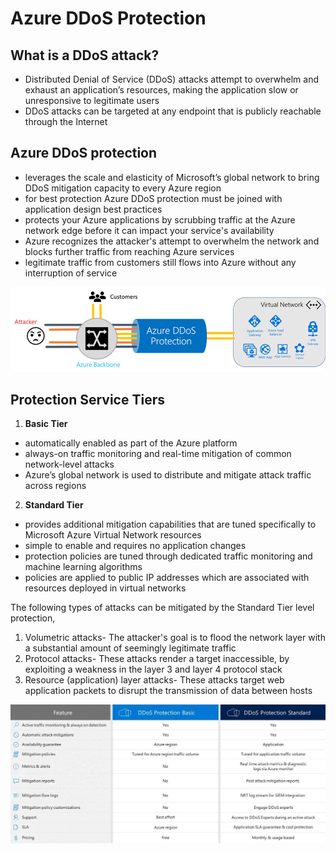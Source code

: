 # Azure DDoS Protection

## What is a DDoS attack?

- Distributed Denial of Service (DDoS) attacks attempt to overwhelm and exhaust an application’s resources, making the application slow or unresponsive to legitimate users
- DDoS attacks can be targeted at any endpoint that is publicly reachable through the Internet

## Azure DDoS protection

- leverages the scale and elasticity of Microsoft’s global network to bring DDoS mitigation capacity to every Azure region
- for best protection Azure DDoS protection must be joined with application design best practices
- protects your Azure applications by scrubbing traffic at the Azure network edge before it can impact your service's availability
- Azure recognizes the attacker's attempt to overwhelm the network and blocks further traffic from reaching Azure services 
- legitimate traffic from customers still flows into Azure without any interruption of service

<p align="center">
<img src="https://raw.githubusercontent.com/BIT-R0nIn/AZ-900-Microsoft-Azure-Fundamentals-Study-Notes/master/img/ddos.png"></p>

## Protection Service Tiers

1. **Basic Tier**
- automatically enabled as part of the Azure platform
- always-on traffic monitoring and real-time mitigation of common network-level attacks
- Azure’s global network is used to distribute and mitigate attack traffic across regions

2. **Standard Tier**
- provides additional mitigation capabilities that are tuned specifically to Microsoft Azure Virtual Network resources
- simple to enable and requires no application changes
- protection policies are tuned through dedicated traffic monitoring and machine learning algorithms
- policies are applied to public IP addresses which are associated with resources deployed in virtual networks

The following types of attacks can be mitigated by the Standard Tier level protection,

1. Volumetric attacks- The attacker's goal is to flood the network layer with a substantial amount of seemingly legitimate traffic
2. Protocol attacks- These attacks render a target inaccessible, by exploiting a weakness in the layer 3 and layer 4 protocol stack
3. Resource (application) layer attacks- These attacks target web application packets to disrupt the transmission of data between hosts

<p align="center">
<img src="https://raw.githubusercontent.com/BIT-R0nIn/AZ-900-Microsoft-Azure-Fundamentals-Study-Notes/master/img/ddos-1.png"></p>